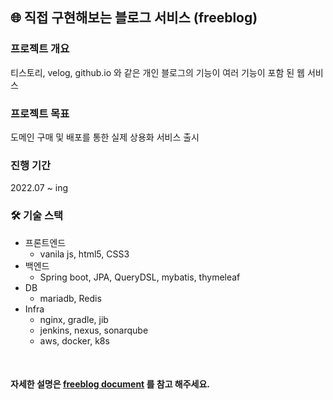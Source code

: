 ## 🌐 직접 구현해보는 블로그 서비스 (freeblog)

### 프로젝트 개요 
티스토리, velog, github.io 와 같은  개인 블로그의 기능이 여러 기능이 포함 된 웹 서비스 

### 프로젝트 목표
도메인 구매 및 배포를 통한 실제 상용화 서비스 출시 

### 진행 기간
2022.07 ~ ing 

### 🛠 기술 스택
- 프론트엔드
    - vanila js, html5, CSS3
- 백엔드
    - Spring boot, JPA, QueryDSL, mybatis, thymeleaf
- DB
    - mariadb, Redis
- Infra
    - nginx, gradle, jib
    - jenkins, nexus, sonarqube
    - aws, docker, k8s

<br>

#### 자세한 설명은 [freeblog document](https://blush-wolfsbane-982.notion.site/d9a513698d4c4edd94eed372dd983b25) 를 참고 해주세요.
